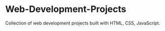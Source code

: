 # Web-Development-Projects
Collection of web development projects built with HTML, CSS, JavaScript.
